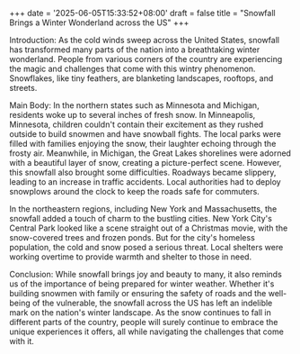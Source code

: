 +++
date = '2025-06-05T15:33:52+08:00'
draft = false
title = "Snowfall Brings a Winter Wonderland across the US"
+++

Introduction: As the cold winds sweep across the United States, snowfall has transformed many parts of the nation into a breathtaking winter wonderland. People from various corners of the country are experiencing the magic and challenges that come with this wintry phenomenon. Snowflakes, like tiny feathers, are blanketing landscapes, rooftops, and streets. 

Main Body: In the northern states such as Minnesota and Michigan, residents woke up to several inches of fresh snow. In Minneapolis, Minnesota, children couldn't contain their excitement as they rushed outside to build snowmen and have snowball fights. The local parks were filled with families enjoying the snow, their laughter echoing through the frosty air. Meanwhile, in Michigan, the Great Lakes shorelines were adorned with a beautiful layer of snow, creating a picture-perfect scene. However, this snowfall also brought some difficulties. Roadways became slippery, leading to an increase in traffic accidents. Local authorities had to deploy snowplows around the clock to keep the roads safe for commuters. 

In the northeastern regions, including New York and Massachusetts, the snowfall added a touch of charm to the bustling cities. New York City's Central Park looked like a scene straight out of a Christmas movie, with the snow-covered trees and frozen ponds. But for the city's homeless population, the cold and snow posed a serious threat. Local shelters were working overtime to provide warmth and shelter to those in need. 

Conclusion: While snowfall brings joy and beauty to many, it also reminds us of the importance of being prepared for winter weather. Whether it's building snowmen with family or ensuring the safety of roads and the well-being of the vulnerable, the snowfall across the US has left an indelible mark on the nation's winter landscape. As the snow continues to fall in different parts of the country, people will surely continue to embrace the unique experiences it offers, all while navigating the challenges that come with it.